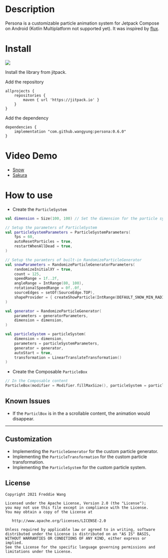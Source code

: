 # Description
Persona is a customizable particle animation system for Jetpack Compose on Android (Kotlin Multiplatform not supported yet).
It was inspired by [flux](https://github.com/fidloo/flux). 

# Install
[![](https://jitpack.io/v/wangyung/persona.svg)](https://jitpack.io/#wangyung/persona)

Install the library from jitpack.

Add the repository
```
allprojects {
    repositories {
        maven { url 'https://jitpack.io' }
    }
}
```
Add the dependency
```
dependencies {
    implementation "com.github.wangyung:persona:0.6.0"
}

```

# Video Demo
- [Snow](https://user-images.githubusercontent.com/76404/131855273-4dabcc67-04cb-445c-991a-67958bc9f096.mp4)
- [Sakura](https://user-images.githubusercontent.com/76404/131855349-2d61825d-53fd-4521-a3bb-2d71e94da3d6.mp4)

# How to use
- Create the `ParticleSystem`
```kotlin
val dimension = Size(100, 100) // Set the dimension for the particle system.

// Setup the parameters of ParticleSystem
val particleSystemParameters = ParticleSystemParameters(
    fps = 60,
    autoResetParticles = true,
    restartWhenAllDead = true,
)

// Setup the paramters of built-in RandomizeParticleGenerator
val snowParameters = RandomizeParticleGeneratorParameters(
    randomizeInitialXY = true,
    count = 125,
    speedRange = 1f..2f,
    angleRange = IntRange(80, 100),
    rotationalSpeedRange = 0f..0f,
    sourceEdges = setOf(SourceEdge.TOP),
    shapeProvider = { createShowParticle(IntRange(DEFAULT_SNOW_MIN_RADIUS, DEFAULT_SNOW_MAX_RADIUS)) },
)

val generator = RandomizeParticleGenerator(
    parameters = generatorParameters,
    dimension = dimension,
)

val particleSystem = particleSystem(
    dimension = dimension,
    parameters = particleSystemParameters,
    generator = generator,
    autoStart = true,
    transformation = LinearTranslateTransformation()
)
```
- Create the Composable `ParticleBox`
```kotlin
// In the Composable content
ParticleBox(modifier = Modifier.fillMaxSize(), particleSystem = particleSystem)
```

## Known Issues
- If the `ParticlBox` is in the a scrollable content, the animation would disappear. 

---

## Customization
- Implementing the `ParticleGenerator` for the custom particle generator.
- Implementing the `ParticleTransformation` for the custom particle transformation.
- Implementing the `ParticleSystem` for the custom particle system.

## License

    Copyright 2021 Freddie Wang

    Licensed under the Apache License, Version 2.0 (the "License");
    you may not use this file except in compliance with the License.
    You may obtain a copy of the License at

       http://www.apache.org/licenses/LICENSE-2.0

    Unless required by applicable law or agreed to in writing, software
    distributed under the License is distributed on an "AS IS" BASIS,
    WITHOUT WARRANTIES OR CONDITIONS OF ANY KIND, either express or implied.
    See the License for the specific language governing permissions and
    limitations under the License.
    

